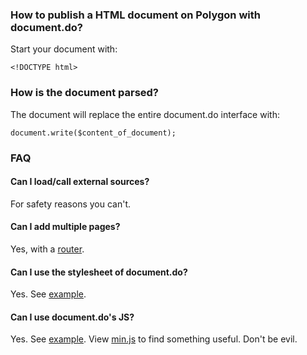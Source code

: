 ### How to publish a HTML document on Polygon with document.do?
Start your document with:
```
<!DOCTYPE html>
```

### How is the document parsed?
The document will replace the entire document.do interface with:
```
document.write($content_of_document);
```

### FAQ

#### Can I load/call external sources?
For safety reasons you can't.

#### Can I add multiple pages?
Yes, with a [router](https://github.com/document-do/router).

#### Can I use the stylesheet of document.do?
Yes. See [example](https://github.com/document-do/html-document/blob/main/examples/document.do.css.html).


#### Can I use document.do's JS?
Yes. See [example](https://github.com/document-do/html-document/blob/main/examples/document.do.js.html). View [min.js](https://github.com/document-do/web/blob/main/min.js) to find something useful. Don't be evil.
